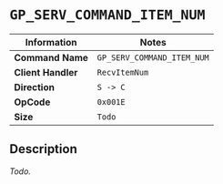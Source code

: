 # `GP_SERV_COMMAND_ITEM_NUM`

| Information               | Notes |
|---                        |---    |
| **Command Name**          | `GP_SERV_COMMAND_ITEM_NUM` |
| **Client Handler**        | `RecvItemNum` |
| **Direction**             | `S -> C` |
| **OpCode**                | `0x001E` |
| **Size**                  | `Todo` |

## Description

_Todo._
